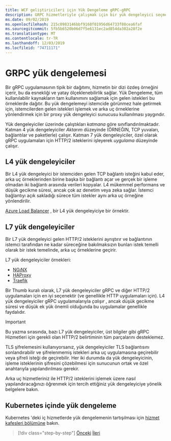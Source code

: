```yaml
---
title: WCF geliştiricileri için Yük Dengeleme gRPC-gRPC
description: GRPC hizmetleriyle çalışmak için bir yük dengeleyici seçme.
ms.date: 09/02/2019
ms.openlocfilehash: 215c0983146bbf9168f01956d64733f80cea6faf
ms.sourcegitcommit: 5fb5b6520b06d7f5e6131ec2ad854da302a28f2e
ms.translationtype: MT
ms.contentlocale: tr-TR
ms.lasthandoff: 12/03/2019
ms.locfileid: "74711171"
---
```

# <a name="load-balancing-grpc"></a>GRPC yük dengelemesi

Bir gRPC uygulamasının tipik bir dağıtımı, hizmetin bir dizi özdeş örneğini içerir, bu da esnekliği ve yatay ölçeklenebilirlik sağlar. Yük Dengeleme, tüm kullanılabilir kaynakların tam kullanımını sağlamak için gelen istekleri bu örneklerde dağıtır. Bu yük dengelemeyi istemcide görünmez hale getirmek için, istemcilerden gelen istekleri işlemek ve arka uç örneklerine yönlendirmek için bir proxy yük dengeleyici sunucusu kullanılması yaygındır.

Yük dengeleyiciler üzerinde çalıştıkları *katmana* göre sınıflandırılmaktadır. Katman 4 yük dengeleyiciler *Aktarım* düzeyinde (ÖRNEĞIN, TCP yuvaları, bağlantılar ve paketlerle) çalışır. Katman 7 yük dengeleyiciler, özel olarak gRPC uygulamaları için HTTP/2 isteklerini işleyerek *uygulama* düzeyinde çalışır.

## <a name="l4-load-balancers"></a>L4 yük dengeleyiciler

Bir L4 yük dengeleyici bir istemciden gelen TCP bağlantı isteğini kabul eder, arka uç örneklerinden birine başka bir bağlantı açar ve gerçek bir işleme olmadan iki bağlantı arasında verileri kopyalar. L4 mükemmel performans ve düşük gecikme süresi, ancak çok az denetim veya zeka sağlar. İstemci bağlantıyı açık sakladığı sürece tüm istekler aynı arka uç örneğine yönlendirilir.

 [Azure Load Balancer](https://azure.microsoft.com/services/load-balancer/) , bir L4 yük dengeleyiciye bir örnektir.

## <a name="l7-load-balancers"></a>L7 yük dengeleyiciler

Bir L7 yük dengeleyici gelen HTTP/2 isteklerini ayrıştırır ve bağlantının istemci tarafından ne kadar süreceğine bakılmaksızın bunları istek temelli olarak bir istek temelinde, arka uç örneklerine geçirir.

L7 yük dengeleyiciler örnekleri:

- [NGıNX](https://www.nginx.com/)
- [HAProxy](https://www.haproxy.com/)
- [Traefik](https://traefik.io/)

Bir Thumb kuralı olarak, L7 yük dengeleyiciler gRPC ve diğer HTTP/2 uygulamaları için en iyi seçenektir (ve genellikle HTTP uygulamaları için). L4 yük dengeleyiciler gRPC uygulamalarıyla *çalışır* , ancak düşük gecikme süresi ve düşük ek yük önemli olduğunda bu uygulamalar genellikle faydalıdır.

> [!IMPORTANT]
> Bu yazma sırasında, bazı L7 yük dengeleyiciler, üst bilgiler gibi gRPC Hizmetleri için gerekli olan HTTP/2 belirtiminin tüm parçalarını desteklemez.

TLS şifrelemesini kullanıyorsanız, yük dengeleyiciler TLS bağlantısını sonlandırabilir ve şifrelenmemiş istekleri arka uç uygulamasına geçirebilir veya şifreli isteği de geçirebilir. Her iki durumda da yük dengeleyicinin, işleme isteklerinin şifresini çözebilmesi için sunucunun ortak ve özel anahtarıyla yapılandırılması gerekir.

Arka uç hizmetleriniz ile HTTP/2 isteklerini işlemek üzere nasıl yapılandıracağınızı öğrenmek için tercih ettiğiniz yük dengeleyiciye yönelik belgelere bakın.

## <a name="load-balancing-within-kubernetes"></a>Kubernetes içinde yük dengeleme

Kubernetes 'deki iç hizmetlerde yük dengelemenin tartışılması için [hizmet kafesleri bölümüne](service-mesh.md) bakın.

>[!div class="step-by-step"]
>[Önceki](service-mesh.md)
>[İleri](application-performance-management.md)

